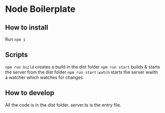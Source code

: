 # Node Boilerplate

## How to install

Run `npm i`

## Scripts

`npm run build` creates a build in the dist folder
`npm run start` builds & starts the server from the dist folder
`npm run start:watch` starts the server wwith a watcher which watches for changes


## How to develop

All the code is in the dist folder. server.ts is the entry file.
